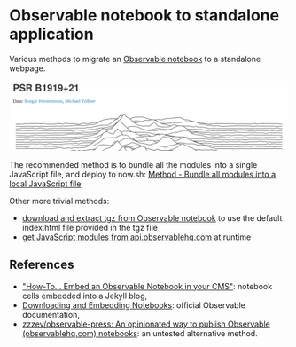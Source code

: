# Observable notebook to standalone application

Various methods to migrate an
[Observable notebook](https://observablehq.com/@mbostock/psr-b1919-21) to a
standalone webpage.

![Screenshot of a joyplot notebook](./assets/joyplot.png)

The recommended method is to bundle all the modules into a single JavaScript
file, and deploy to now.sh:
[Method - Bundle all modules into a local JavaScript file](./bundle_js_and_deploy)

Other more trivial methods:

- [download and extract tgz from Observable notebook](./default_observable_export/README.md)
  to use the default index.html file provided in the tgz file
- [get JavaScript modules from api.observablehq.com](./request_observable_api/README.md)
  at runtime

## References

- ["How-To… Embed an Observable Notebook in your CMS"](https://visionscarto.net/observable-jekyll/):
  notebook cells embedded into a Jekyll blog,
- [Downloading and Embedding Notebooks](https://observablehq.com/@observablehq/downloading-and-embedding-notebooks):
  official Observable documentation,
- [zzzev/observable-press: An opinionated way to publish Observable (observablehq.com) notebooks](https://github.com/zzzev/observable-press):
  an untested alternative method.
